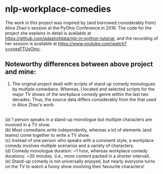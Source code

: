 # nlp-workplace-comedies

The work in this project was inspired by (and borrowed considerably from) Alice Zhao's session at the PyOhio Conference in 2018. The code for the project she explains in detail is available at https://github.com/adashofdata/nlp-in-python-tutorial, and the recording of her session is available at https://www.youtube.com/watch?v=xvqsFTUsOmc.
## Noteworthy differences between above project and mine:
1. The original project dealt with scripts of stand up comedy monologues by multiple comedians. Whereas, I located and selected scripts for the major TV shows of the workplace comedy genre within the last two decades. Thus, the source data differs considerably from the that used in Alice Zhao's work:
<br>
  (a) 1 person speaks in a stand-up monologue but multiple characters are involved in a TV show.<br>
  (b) Most comedians write independently, whereas a lot of elements (and teams) come together to write a TV show.<br>
  (c) Instead of one person who speaks with a consisent style, a workplace comedy involves multiple scenarios and a variety of characters.<br>
  (d) Comedy monologue duration: ~1 hour, whereas workplace comedy durations: ~30 minutes. (i.e., more content packed in a shorter interval).<br>
  (e) Stand-up comedy is not universally enjoyed, but nearly everyone turns on the TV to watch a funny show involving their favourite characters!<br>
